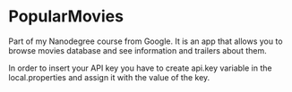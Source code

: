 # PopularMovies
Part of my Nanodegree course from Google. It is an app that allows you to browse movies database and see information and trailers about them.

In order to insert your API key you have to create api.key variable in the local.properties and assign it with the value of the key.
